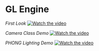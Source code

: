 # GL Engine


*First Look*
[![Watch the video](https://img.youtube.com/vi/ID0AKmaD7R4/maxresdefault.jpg)](https://youtu.be/ID0AKmaD7R4)


*Camera Class Demo*
[![Watch the video](https://img.youtube.com/vi/Eol5Alyf71E/maxresdefault.jpg)](https://youtu.be/Eol5Alyf71E)


*PHONG Lighting Demo*
[![Watch the video](https://img.youtube.com/vi/U_hctp_xHdw/maxresdefault.jpg)](https://youtu.be/U_hctp_xHdw)



